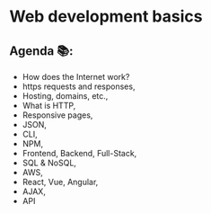 # Web development basics

## Agenda 📚:

- How does the Internet work?
- https requests and responses,
- Hosting, domains, etc.,
- What is HTTP,
- Responsive pages,
- JSON,
- CLI,
- NPM,
- Frontend, Backend, Full-Stack,
- SQL & NoSQL,
- AWS,
- React, Vue, Angular,
- AJAX,
- API
